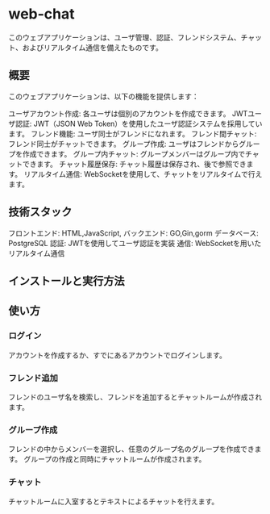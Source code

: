 # web-chat
このウェブアプリケーションは、ユーザ管理、認証、フレンドシステム、チャット、およびリアルタイム通信を備えたものです。

## 概要
このウェブアプリケーションは、以下の機能を提供します：

ユーザアカウント作成: 各ユーザは個別のアカウントを作成できます。
JWTユーザ認証: JWT（JSON Web Token）を使用したユーザ認証システムを採用しています。
フレンド機能: ユーザ同士がフレンドになれます。
フレンド間チャット: フレンド同士がチャットできます。
グループ作成: ユーザはフレンドからグループを作成できます。
グループ内チャット: グループメンバーはグループ内でチャットできます。
チャット履歴保存: チャット履歴は保存され、後で参照できます。
リアルタイム通信: WebSocketを使用して、チャットをリアルタイムで行えます。

## 技術スタック
フロントエンド: HTML,JavaScript,
バックエンド: GO,Gin,gorm
データベース: PostgreSQL
認証: JWTを使用してユーザ認証を実装
通信: WebSocketを用いたリアルタイム通信

## インストールと実行方法

## 使い方
### ログイン
  アカウントを作成するか、すでにあるアカウントでログインします。
### フレンド追加
  フレンドのユーザ名を検索し、フレンドを追加するとチャットルームが作成されます。
### グループ作成
  フレンドの中からメンバーを選択し、任意のグループ名のグループを作成できます。
  グループの作成と同時にチャットルームが作成されます。
### チャット
  チャットルームに入室するとテキストによるチャットを行えます。
